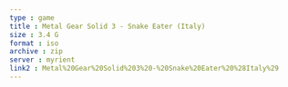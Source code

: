 ```yaml
---
type : game
title : Metal Gear Solid 3 - Snake Eater (Italy)
size : 3.4 G
format : iso
archive : zip
server : myrient
link2 : Metal%20Gear%20Solid%203%20-%20Snake%20Eater%20%28Italy%29
---
```

